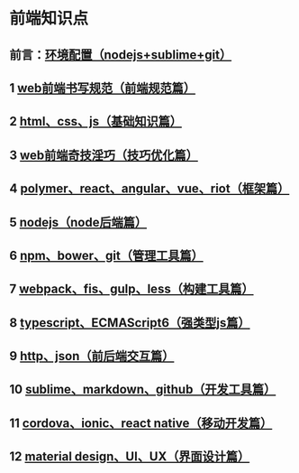 # 前端知识点

## 前言：[环境配置（nodejs+sublime+git）](./前言.md)

## 1 [web前端书写规范（前端规范篇）](./前端规范.md)

## 2 [html、css、js（基础知识篇）](./基础知识.md)

## 3 [web前端奇技淫巧（技巧优化篇）](./技巧优化.md)

## 4 [polymer、react、angular、vue、riot（框架篇）](./框架.md)

## 5 [nodejs（node后端篇）](./nodejs.md)

## 6 [npm、bower、git（管理工具篇）](./管理工具.md)

## 7 [webpack、fis、gulp、less（构建工具篇）](./构建工具.md)

## 8 [typescript、ECMAScript6（强类型js篇）](./typescript.md)

## 9 [http、json（前后端交互篇）](./前后端交互.md)

## 10 [sublime、markdown、github（开发工具篇）](./开发工具.md)

## 11 [cordova、ionic、react native（移动开发篇）](./移动开发.md)

## 12 [material design、UI、UX（界面设计篇）](./UI设计.md)
